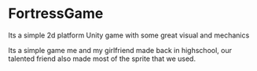 # FortressGame
Its a simple 2d platform Unity game with some great visual and mechanics

Its a simple game me and my girlfriend made back in highschool, our talented friend also made most of the sprite that we used.
